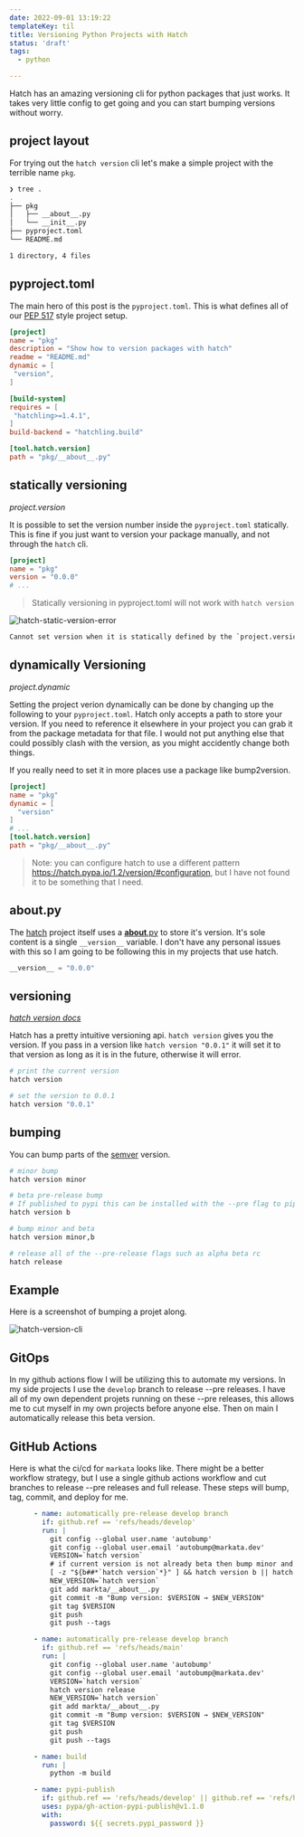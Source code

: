 ```yaml
---
date: 2022-09-01 13:19:22
templateKey: til
title: Versioning Python Projects with Hatch
status: 'draft'
tags:
  - python

---
```


Hatch has an amazing versioning cli for python packages that just works.  It
takes very little config to get going and you can start bumping versions
without worry.

## project layout

For trying out the `hatch version` cli let's make a simple project with the
terrible name `pkg`.

``` bash
❯ tree .
.
├── pkg
│   ├── __about__.py
│   └── __init__.py
├── pyproject.toml
└── README.md

1 directory, 4 files
```

## pyproject.toml

The main hero of this post is the `pyproject.toml`.  This is what defines all
of our [PEP 517](https://peps.python.org/pep-0517/) style project setup.

``` toml
[project]
name = "pkg"
description = "Show how to version packages with hatch"
readme = "README.md"
dynamic = [
 "version",
]

[build-system]
requires = [
 "hatchling>=1.4.1",
]
build-backend = "hatchling.build"

[tool.hatch.version]
path = "pkg/__about__.py"
```

## statically versioning
_project.version_

It is possible to set the version number inside the `pyproject.toml`
statically.  This is fine if you just want to version your package manually,
and not through the `hatch` cli.

``` toml
[project]
name = "pkg"
version = "0.0.0"
# ...
```

> Statically versioning in pyproject.toml will not work with `hatch version`

![hatch-static-version-error](https://screenshots.waylonwalker.com/hatch-static-version-error.webp)

``` bash
Cannot set version when it is statically defined by the `project.version` field
```

## dynamically Versioning
_project.dynamic_

Setting the project verion dynamically can be done by changing up the following
to your `pyproject.toml`.  Hatch only accepts a path to store your version.  If
you need to reference  it elsewhere in your project you can grab it from the
package metadata for that file.  I would not put anything else that could
possibly clash with the version, as you might accidently change both things.

If you really need to set it in more places use a package like bump2version.

``` toml
[project]
name = "pkg"
dynamic = [
  "version"
]
# ...
[tool.hatch.version]
path = "pkg/__about__.py"
```

> Note: you can configure hatch to use a different pattern
> https://hatch.pypa.io/1.2/version/#configuration, but I have not found it to
> be something that I need.

## __about__.py

The [hatch](https://github.com/pypa/hatch/) project itself uses a
[__about__.py](https://github.com/pypa/hatch/blob/master/src/hatch/__about__.py)
to store it's version. It's sole content is a single `__version__` variable.  I
don't have any personal issues with this so I am going to be following this in
my projects that use hatch.


``` python
__version__ = "0.0.0"
```

## versioning
_[hatch version docs](https://hatch.pypa.io/1.2/version/#updating)_

Hatch has a pretty intuitive versioning api.  `hatch version` gives you the
version.  If you pass in a version like `hatch version "0.0.1"` it will set it
to that version as long as it is in the future, otherwise it will error.

``` bash
# print the current version
hatch version

# set the version to 0.0.1
hatch version "0.0.1"
```

## bumping

You can bump parts of the [semver](https://semver.org/) version.

``` bash
# minor bump
hatch version minor

# beta pre-release bump
# If published to pypi this can be installed with the --pre flag to pip
hatch version b

# bump minor and beta
hatch version minor,b

# release all of the --pre-release flags such as alpha beta rc
hatch release
```

## Example

Here is a screenshot of bumping a projet along.

![hatch-version-cli](https://screenshots.waylonwalker.com/hatch-version-cli.webp)

## GitOps

In my github actions flow I will be utilizing this to automate my versions. In
my side projects I use the `develop` branch to release --pre releases.  I have
all of my own dependent projets running on these --pre releases, this allows me
to cut myself in my own projects before anyone else.  Then on main I
automatically release this beta version.

## GitHub Actions

Here is what the ci/cd for `markata` looks like. There  might be a better
workflow strategy, but I use a single github actions workflow and cut branches
to release --pre releases and full release.  These steps will bump, tag,
commit, and deploy for me.

``` yaml
      - name: automatically pre-release develop branch
        if: github.ref == 'refs/heads/develop'
        run: |
          git config --global user.name 'autobump'
          git config --global user.email 'autobump@markata.dev'
          VERSION=`hatch version`
          # if current version is not already beta then bump minor and beta
          [ -z "${b##*`hatch version`*}" ] && hatch version b || hatch version minor,b
          NEW_VERSION=`hatch version`
          git add markta/__about__.py
          git commit -m "Bump version: $VERSION → $NEW_VERSION"
          git tag $VERSION
          git push
          git push --tags

      - name: automatically pre-release develop branch
        if: github.ref == 'refs/heads/main'
        run: |
          git config --global user.name 'autobump'
          git config --global user.email 'autobump@markata.dev'
          VERSION=`hatch version`
          hatch version release
          NEW_VERSION=`hatch version`
          git add markta/__about__.py
          git commit -m "Bump version: $VERSION → $NEW_VERSION"
          git tag $VERSION
          git push
          git push --tags

      - name: build
        run: |
          python -m build

      - name: pypi-publish
        if: github.ref == 'refs/heads/develop' || github.ref == 'refs/heads/main'
        uses: pypa/gh-action-pypi-publish@v1.1.0
        with:
          password: ${{ secrets.pypi_password }}

```
